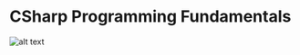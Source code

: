 # CSharp Programming Fundamentals

![alt text](https://dkrn4sk0rn31v.cloudfront.net/2018/01/22145352/ONDE-COMECAR-C-SHARP.png)

